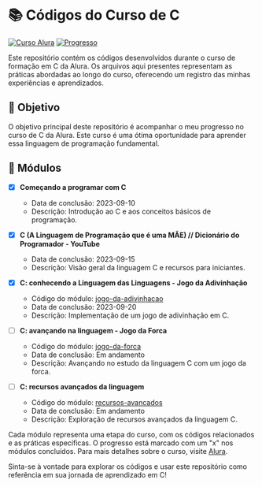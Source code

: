 # 📚 Códigos do Curso de C

[![Curso Alura](https://img.shields.io/badge/Curso-Alura-blue)](https://cursos.alura.com.br/formacao-linguagem-c)
[![Progresso](https://img.shields.io/badge/Progresso-40%25-yellow)](https://cursos.alura.com.br/formacao-linguagem-c)

Este repositório contém os códigos desenvolvidos durante o curso de formação em C da Alura. Os arquivos aqui presentes representam as práticas abordadas ao longo do curso, oferecendo um registro das minhas experiências e aprendizados.

## 🎯 Objetivo

O objetivo principal deste repositório é acompanhar o meu progresso no curso de C da Alura. Este curso é uma ótima oportunidade para aprender essa linguagem de programação fundamental.

## 📂 Módulos

- [x] **Começando a programar com C**
  - Data de conclusão: 2023-09-10
  - Descrição: Introdução ao C e aos conceitos básicos de programação.

- [x] **C (A Linguagem de Programação que é uma MÃE) // Dicionário do Programador - YouTube**
  - Data de conclusão: 2023-09-15
  - Descrição: Visão geral da linguagem C e recursos para iniciantes.

- [x] **C: conhecendo a Linguagem das Linguagens - Jogo da Adivinhação**
  - Código do módulo: [jogo-da-adivinhacao](/jogo-da-adivinhacao)
  - Data de conclusão: 2023-09-20
  - Descrição: Implementação de um jogo de adivinhação em C.

- [ ] **C: avançando na linguagem - Jogo da Forca**
  - Código do módulo: [jogo-da-forca](/jogo-da-forca)
  - Data de conclusão: Em andamento
  - Descrição: Avançando no estudo da linguagem C com um jogo da forca.

- [ ] **C: recursos avançados da linguagem**
  - Código do módulo: [recursos-avancados](/recursos-avancados)
  - Data de conclusão: Em andamento
  - Descrição: Exploração de recursos avançados da linguagem C.

Cada módulo representa uma etapa do curso, com os códigos relacionados e as práticas específicas. O progresso está marcado com um "x" nos módulos concluídos. Para mais detalhes sobre o curso, visite [Alura](https://cursos.alura.com.br/formacao-linguagem-c).

Sinta-se à vontade para explorar os códigos e usar este repositório como referência em sua jornada de aprendizado em C!